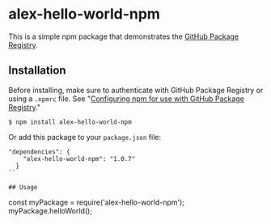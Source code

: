 # alex-hello-world-npm

This is a simple npm package that demonstrates the [GitHub Package Registry](https://github.com/features/package-registry).

## Installation

Before installing, make sure to authenticate with GitHub Package Registry or using a `.npmrc` file. See "[Configuring npm for use with GitHub Package Registry](https://help.github.com/en/articles/configuring-npm-for-use-with-github-package-registry#authenticating-to-github-package-registry)."

`$ npm install alex-hello-world-npm`

Or add this package to your `package.json` file:

```
"dependencies": {
    "alex-hello-world-npm": "1.0.7"
  }
``

## Usage

```
const myPackage = require('alex-hello-world-npm');
myPackage.helloWorld();
```
